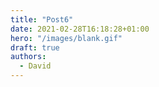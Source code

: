 ```yaml
---
title: "Post6"
date: 2021-02-28T16:18:28+01:00
hero: "/images/blank.gif"
draft: true
authors:
  - David
---
```


